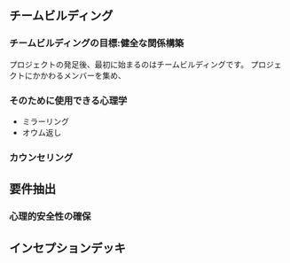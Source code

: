 


## チームビルディング

### チームビルディングの目標:健全な関係構築

プロジェクトの発足後、最初に始まるのはチームビルディングです。
プロジェクトにかかわるメンバーを集め、




### そのために使用できる心理学

- ミラーリング
- オウム返し


### カウンセリング







## 要件抽出

### 心理的安全性の確保


## インセプションデッキ




















